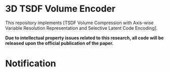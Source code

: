 # 3D TSDF Volume Encoder

This repository implements [TSDF Volume Compression with Axis-wise Variable Resolution Representation and Selective Latent Code Encoding].

**Due to intellectual property issues related to this research, all code will be released upon the official publication of the paper.**


# Notification



